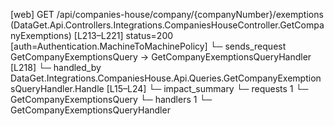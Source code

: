 [web] GET /api/companies-house/company/{companyNumber}/exemptions  (DataGet.Api.Controllers.Integrations.CompaniesHouseController.GetCompanyExemptions)  [L213–L221] status=200 [auth=Authentication.MachineToMachinePolicy]
  └─ sends_request GetCompanyExemptionsQuery -> GetCompanyExemptionsQueryHandler [L218]
    └─ handled_by DataGet.Integrations.CompaniesHouse.Api.Queries.GetCompanyExemptionsQueryHandler.Handle [L15–L24]
  └─ impact_summary
    └─ requests 1
      └─ GetCompanyExemptionsQuery
    └─ handlers 1
      └─ GetCompanyExemptionsQueryHandler

